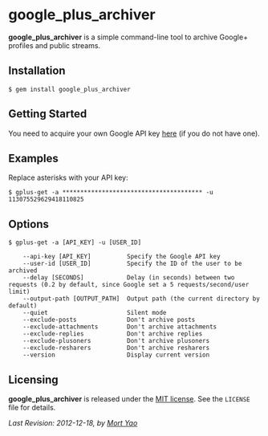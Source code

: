 # google_plus_archiver

__google_plus_archiver__ is a simple command-line tool to archive Google+ profiles and public streams.

## Installation

    $ gem install google_plus_archiver

## Getting Started

You need to acquire your own Google API key [here](https://code.google.com/apis/console#access) (if you do not have one).

## Examples

Replace asterisks with your API key:

    $ gplus-get -a *************************************** -u 113075529629418110825

## Options

    $ gplus-get -a [API_KEY] -u [USER_ID]

        --api-key [API_KEY]          Specify the Google API key
        --user-id [USER_ID]          Specify the ID of the user to be archived
        --delay [SECONDS]            Delay (in seconds) between two requests (0.2 by default, since Google set a 5 requests/second/user limit)
        --output-path [OUTPUT_PATH]  Output path (the current directory by default)
        --quiet                      Silent mode
        --exclude-posts              Don't archive posts
        --exclude-attachments        Don't archive attachments
        --exclude-replies            Don't archive replies
        --exclude-plusoners          Don't archive plusoners
        --exclude-resharers          Don't archive resharers
        --version                    Display current version

## Licensing

__google_plus_archiver__ is released under the [MIT license](http://www.opensource.org/licenses/mit-license.php). See the `LICENSE` file for details.

_Last Revision: 2012-12-18, by [Mort Yao](http://www.soimort.org/)_
